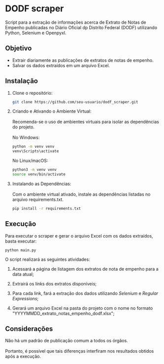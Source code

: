# DODF scraper
Script para a extração de informações acerca de Extrato de Notas de Empenho publicadas no Diário Oficial dp Distrito Federal (DODF) utilizando Python, Selenium e Openpyxl.

## Objetivo

- Extrair diariamente as publicações de extratos de notas de empenho.
- Salvar os dados extraídos em um arquivo Excel.

## Instalação
1. Clone o repositório:
   ```bash
   git clone https://github.com/seu-usuario/dodf_scraper.git
   ```

2. Criando e Ativando o Ambiente Virtual:<br><br>
    Recomenda-se o uso de ambientes virtuais para isolar as dependências do projeto.<br><br>
    No Windows:
    ```bash
    python -m venv venv
    venv\Scripts\activate
    ```

    No Linux/macOS:
    ```bash
    python3 -m venv venv
    source venv/bin/activate
    ```
3. Instalando as Dependências:<br><br>
    Com o ambiente virtual ativado, instale as dependências listadas no arquivo requirements.txt.<br>
    ```bash
    pip install -r requirements.txt

## Execução
Para executar o scraper e gerar o arquivo Excel com os dados extraídos, basta executar:<br>
    
    python main.py

O script realizará as seguintes atividades:

1. Acessará a página de listagem dos extratos de nota de empenho para a data atual;

2. Extrairá os links dos extratos disponíveis;

3. Para cada link, fará a extração dos dados utilizando _Selenium_ e _Regular Expressions_;

4. Gerará um arquivo Excel na pasta do projeto com o nome no formato "YYYYMMDD_extrato_notas_empenho_dodf.xlsx";

## Considerações

Não há um padrão de publicação comum a todos os órgãos.<br><br>
Portanto, é possível que tais diferenças interfiram nos resultados obtidos após a execução.
